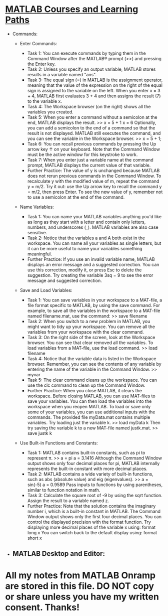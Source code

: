 # [MATLAB Courses and Learning Paths](https://matlabacademy.mathworks.com/details/matlab-onramp/gettingstarted)


- Commands:
  - Enter Commands:
    - Task 1: You can execute commands by typing them in the Command Window after the MATLAB® prompt (>>) and pressing the Enter key.
    - Task 2: Unless you specify an output variable, MATLAB stores results in a variable named "ans".
    - Task 3: The equal sign (=) in MATLAB is the assignment operator, meaning that the value of the expression on the right of the equal sign is assigned to the variable on the left. When you enter x = 3 + 4, MATLAB first evaluates 3 + 4 and then assigns the result (7) to the variable x.
    - Task 4: The Workspace browser (on the right) shows all the variables you created.
    - Task 5: When you enter a command without a semicolon at the end, MATLAB displays the result.
              >> x = 5 + 1
                 x = 6
              Optionally, you can add a semicolon to the end of a command so that the result is not displayed. MATLAB still executes the command, and you can see the variable in the Workspace browser.
              >> x = 5 + 1;
    - Task 6: You can recall previous commands by pressing the Up arrow key ↑ on your keyboard. Note that the Command Window must be the active window for this keystroke to work.
    - Task 7: When you enter just a variable name at the command prompt, MATLAB displays the current value of that variable.
    - Further Practice: The value of y is unchanged because MATLAB does not rerun previous commands in the Command Window.
                        To recalculate y with the modified value of m, repeat the command y = m/2.
                        Try it out: use the Up arrow key to recall the command y = m/2, then press Enter. To see the new value of y, remember not to use a semicolon at the end of the command.

  - Name Variables:
    - Task 1: You can name your MATLAB variables anything you'd like as long as they start with a letter and contain only letters, numbers, and underscores (_). MATLAB variables are also case sensitive.
    - Task 2: Notice that the variables a and A both exist in the workspace. You can name all your variables as single letters, but it can be more useful to name your variables something meaningful.
    - Further Practice: If you use an invalid variable name, MATLAB displays an error message and a suggested correction. You can use this correction, modify it, or press Esc to delete the suggestion. 
                        Try creating the variable 3sq = 9 to see the error message and suggested correction.

  - Save and Load Variables:
    - Task 1: You can save variables in your workspace to a MAT-file, a file format specific to MATLAB, by using the save command.
              For example, to save all the variables in the workspace to a MAT-file named filename.mat, use the command:
              >> save filename
    - Task 2: When you switch to a new problem in MATLAB, you might want to tidy up your workspace. You can remove all the variables from your workspace with the clear command.
    - Task 3: On the right side of the screen, look at the Workspace browser. You can see that clear removed all the variables.
              To load variables from a MAT-file, use the load command.
              >> load filename
    - Task 4: Notice that the variable data is listed in the Workspace browser. Remember, you can see the contents of any variable by entering the name of the variable in the Command Window.
              >> myvar
    - Task 5: The clear command cleans up the workspace. You can use the clc command to clean up the Command Window.
    - Further Practice: When you close MATLAB, it clears the workspace. Before closing MATLAB, you can use MAT-files to save your variables. You can then load the variables into the workspace when you reopen MATLAB.
                        To load or save only some of your variables, you can use additional inputs with the commands.
                        The provided file myData.mat contains multiple variables. Try loading just the variable k.
                          >> load myData k
                        Then try saving the variable k to a new MAT-file named justk.mat.
                          >> save justk k

  - Use Built-in Functions and Constants:
    - Task 1: MATLAB contains built-in constants, such as pi to represent π.
                >> a = pi
                   a = 
                   3.1416
              Although the Command Window output shows only four decimal places for pi, MATLAB internally represents the built-in constant with more decimal places.
    - Task 2: MATLAB contains a wide variety of built-in functions, such as abs (absolute value) and eig (eigenvalues).
                >> a = sin(-5)
                   a = 
                   0.9589
              Pass inputs to functions by using parentheses, similar to function notation in math.
    - Task 3: Calculate the square root of -9 by using the sqrt function. Assign the result to a variable named z.
    - Further Practice: Note that the solution contains the imaginary number i, which is a built-in constant in MATLAB.
                        The Command Window output shows only the first four decimal places. You can control the displayed precision with the format function.
                        Try displaying more decimal places of the variable x using:
                          format long
                          x
                        You can switch back to the default display using:
                          format short
                          x

- MATLAB Desktop and Editor:
  - 

















# All my notes from MATLAB Onramp are stored in this file. DO NOT copy or share unless you have my written consent. Thanks!
